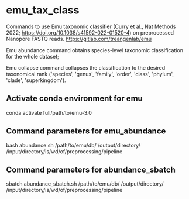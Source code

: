 # emu_tax_class
Commands to use Emu taxonomic classifier (Curry et al., Nat Methods 2022; https://doi.org/10.1038/s41592-022-01520-4) on preprocessed Nanopore FASTQ reads.
https://gitlab.com/treangenlab/emu

Emu abundance command obtains species-level taxonomic classification for the whole dataset;

Emu collapse command collapses the classification to the desired taxonomical rank ('species', 'genus', 'family', 'order', 'class', 'phylum', 'clade', 'superkingdom').

## Activate conda environment for emu
conda activate full/path/to/emu-3.0

## Command parameters for emu_abundance
bash abundance.sh /path/to/emu/db/ /output/directory/ /input/directory/is/wd/of/preprocessing/pipeline

## Command parameters for abundance_sbatch
sbatch abundance_sbatch.sh /path/to/emu/db/ /output/directory/ /input/directory/is/wd/of/preprocessing/pipeline
